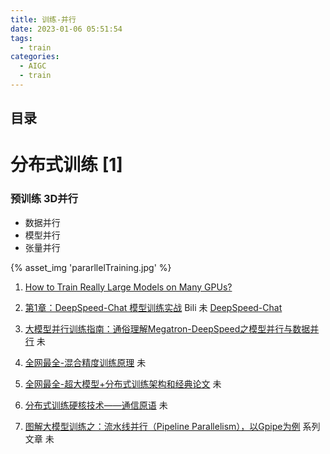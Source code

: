 ```yaml
---
title: 训练-并行 
date: 2023-01-06 05:51:54
tags:
  - train
categories:
  - AIGC  
  - train
---
```


<p></p>
<!-- more -->

## 目录
<!-- toc -->


# 分布式训练 [1]
### 预训练 3D并行
   + 数据并行
   + 模型并行
   + 张量并行

   {% asset_img 'pararllelTraining.jpg' %}



1. [How to Train Really Large Models on Many GPUs? ](https://lilianweng.github.io/posts/2021-09-25-train-large/)


100. [第1章：DeepSpeed-Chat 模型训练实战](https://techdiylife.github.io/big-model-training/deepspeed/deepspeed-chat.html)  Bili 未
      [DeepSpeed-Chat](https://github.com/microsoft/DeepSpeedExamples/tree/master/applications/DeepSpeed-Chat)

101. [大模型并行训练指南：通俗理解Megatron-DeepSpeed之模型并行与数据并行](https://blog.csdn.net/v_JULY_v/article/details/132462452) 未

102. [全网最全-混合精度训练原理](https://zhuanlan.zhihu.com/p/441591808) 未

103. [全网最全-超大模型+分布式训练架构和经典论文](https://zhuanlan.zhihu.com/p/450854172) 未

104. [分布式训练硬核技术——通信原语](https://zhuanlan.zhihu.com/p/465967735) 未

105. [图解大模型训练之：流水线并行（Pipeline Parallelism），以Gpipe为例](https://zhuanlan.zhihu.com/p/613196255)  系列文章 未